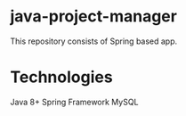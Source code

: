 # java-project-manager
This repository consists of Spring based app.

# Technologies 
Java 8+ 
Spring Framework 
MySQL 
